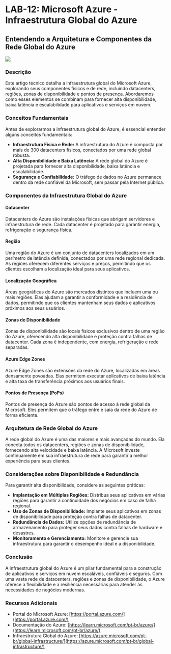 # LAB-12: Microsoft Azure - Infraestrutura Global do Azure

## Entendendo a Arquitetura e Componentes da Rede Global do Azure

<img align="center" src="URL_DA_SUA_IMAGEM_AQUI" />

### Descrição

Este artigo técnico detalha a infraestrutura global do Microsoft Azure, explorando seus componentes físicos e de rede, incluindo datacenters, regiões, zonas de disponibilidade e pontos de presença. Abordaremos como esses elementos se combinam para fornecer alta disponibilidade, baixa latência e escalabilidade para aplicativos e serviços em nuvem.

### Conceitos Fundamentais

Antes de explorarmos a infraestrutura global do Azure, é essencial entender alguns conceitos fundamentais:

* **Infraestrutura Física e Rede:** A infraestrutura do Azure é composta por mais de 300 datacenters físicos, conectados por uma rede global robusta.
* **Alta Disponibilidade e Baixa Latência:** A rede global do Azure é projetada para fornecer alta disponibilidade, baixa latência e escalabilidade.
* **Segurança e Confiabilidade:** O tráfego de dados no Azure permanece dentro da rede confiável da Microsoft, sem passar pela Internet pública.

### Componentes da Infraestrutura Global do Azure

#### Datacenter

Datacenters do Azure são instalações físicas que abrigam servidores e infraestrutura de rede.
Cada datacenter é projetado para garantir energia, refrigeração e segurança física.

#### Região

Uma região do Azure é um conjunto de datacenters localizados em um perímetro de latência definida, conectados por uma rede regional dedicada.
As regiões oferecem diferentes serviços e preços, permitindo que os clientes escolham a localização ideal para seus aplicativos.

#### Localização Geográfica

Áreas geográficas do Azure são mercados distintos que incluem uma ou mais regiões.
Elas ajudam a garantir a conformidade e a residência de dados, permitindo que os clientes mantenham seus dados e aplicativos próximos aos seus usuários.

#### Zonas de Disponibilidade

Zonas de disponibilidade são locais físicos exclusivos dentro de uma região do Azure, oferecendo alta disponibilidade e proteção contra falhas de datacenter.
Cada zona é independente, com energia, refrigeração e rede separadas.

#### Azure Edge Zones

Azure Edge Zones são extensões da rede do Azure, localizadas em áreas densamente povoadas.
Elas permitem executar aplicativos de baixa latência e alta taxa de transferência próximos aos usuários finais.

#### Pontos de Presença (PoPs)

Pontos de presença do Azure são pontos de acesso à rede global da Microsoft.
Eles permitem que o tráfego entre e saia da rede do Azure de forma eficiente.

### Arquitetura de Rede Global do Azure

A rede global do Azure é uma das maiores e mais avançadas do mundo.
Ela conecta todos os datacenters, regiões e zonas de disponibilidade, fornecendo alta velocidade e baixa latência.
A Microsoft investe continuamente em sua infraestrutura de rede para garantir a melhor experiência para seus clientes.

### Considerações sobre Disponibilidade e Redundância

Para garantir alta disponibilidade, considere as seguintes práticas:

* **Implantação em Múltiplas Regiões:** Distribua seus aplicativos em várias regiões para garantir a continuidade dos negócios em caso de falha regional.
* **Uso de Zonas de Disponibilidade:** Implante seus aplicativos em zonas de disponibilidade para proteção contra falhas de datacenter.
* **Redundância de Dados:** Utilize opções de redundância de armazenamento para proteger seus dados contra falhas de hardware e desastres.
* **Monitoramento e Gerenciamento:** Monitore e gerencie sua infraestrutura para garantir o desempenho ideal e a disponibilidade.

### Conclusão

A infraestrutura global do Azure é um pilar fundamental para a construção de aplicativos e serviços em nuvem escaláveis, confiáveis e seguros.
Com uma vasta rede de datacenters, regiões e zonas de disponibilidade, o Azure oferece a flexibilidade e a resiliência necessárias para atender às necessidades de negócios modernas.

### Recursos Adicionais

* Portal do Microsoft Azure: [https://portal.azure.com/](https://portal.azure.com/)
* Documentação do Azure: [https://learn.microsoft.com/pt-br/azure/](https://learn.microsoft.com/pt-br/azure/)
* Infraestrutura Global do Azure: [https://azure.microsoft.com/pt-br/global-infrastructure/](https://azure.microsoft.com/pt-br/global-infrastructure/)